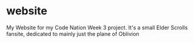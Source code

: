 # website
My Website for my Code Nation Week 3 project. It's a small Elder Scrolls fansite, dedicated to mainly just the plane of Oblivion

